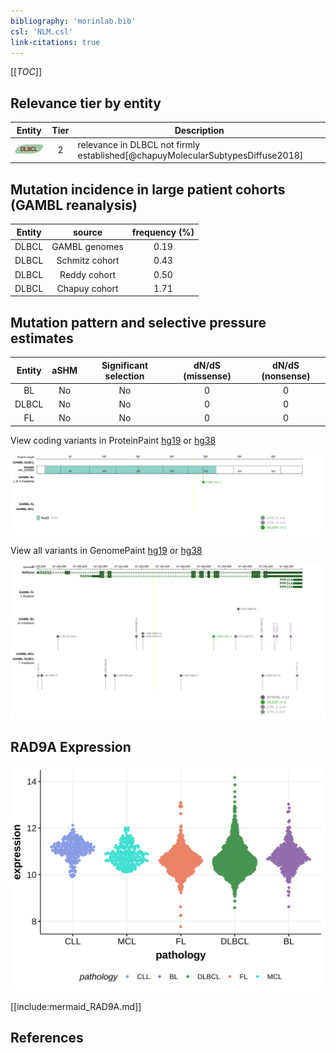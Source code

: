```yaml
---
bibliography: 'morinlab.bib'
csl: 'NLM.csl'
link-citations: true
---
```

[[_TOC_]]


## Relevance tier by entity

|Entity|Tier|Description                              |
|:------:|:----:|-----------------------------------------|
|![DLBCL](images/icons/DLBCL_tier2.png) |2   |relevance in DLBCL not firmly established[@chapuyMolecularSubtypesDiffuse2018]|

## Mutation incidence in large patient cohorts (GAMBL reanalysis)

|Entity|source        |frequency (%)|
|:------:|:--------------:|:-------------:|
|DLBCL |GAMBL genomes |0.19         |
|DLBCL |Schmitz cohort|0.43         |
|DLBCL |Reddy cohort  |0.50         |
|DLBCL |Chapuy cohort |1.71         |

## Mutation pattern and selective pressure estimates

|Entity|aSHM|Significant selection|dN/dS (missense)|dN/dS (nonsense)|
|:------:|:----:|:---------------------:|:----------------:|:----------------:|
|BL    |No  |No                   |0               |0               |
|DLBCL |No  |No                   |0               |0               |
|FL    |No  |No                   |0               |0               |


View coding variants in ProteinPaint [hg19](https://morinlab.github.io/LLMPP/GAMBL/RAD9A_protein.html)  or [hg38](https://morinlab.github.io/LLMPP/GAMBL/RAD9A_protein_hg38.html)

![](images/proteinpaint/RAD9A_NM_004584.svg)

View all variants in GenomePaint [hg19](https://morinlab.github.io/LLMPP/GAMBL/RAD9A.html)  or [hg38](https://morinlab.github.io/LLMPP/GAMBL/RAD9A_hg38.html)

![](images/proteinpaint/RAD9A.svg)

## RAD9A Expression
![](images/gene_expression/RAD9A_by_pathology.svg)
<!-- ORIGIN: chapuyMolecularSubtypesDiffuse2018b -->
<!-- DLBCL: chapuyMolecularSubtypesDiffuse2018b -->

[[include:mermaid_RAD9A.md]]

## References


